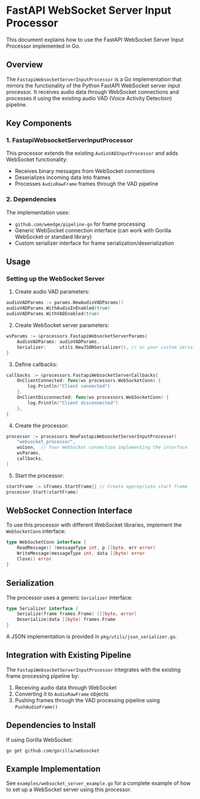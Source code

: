 # FastAPI WebSocket Server Input Processor

This document explains how to use the FastAPI WebSocket Server Input Processor implemented in Go.

## Overview

The `FastapiWebsocketServerInputProcessor` is a Go implementation that mirrors the functionality of the Python FastAPI WebSocket server input processor. It receives audio data through WebSocket connections and processes it using the existing audio VAD (Voice Activity Detection) pipeline.

## Key Components

### 1. FastapiWebsocketServerInputProcessor

This processor extends the existing `AudioVADInputProcessor` and adds WebSocket functionality:

- Receives binary messages from WebSocket connections
- Deserializes incoming data into frames
- Processes `AudioRawFrame` frames through the VAD pipeline

### 2. Dependencies

The implementation uses:
- `github.com/weedge/pipeline-go` for frame processing
- Generic WebSocket connection interface (can work with Gorilla WebSocket or standard library)
- Custom serializer interface for frame serialization/deserialization

## Usage

### Setting up the WebSocket Server

1. Create audio VAD parameters:
```go
audioVADParams := params.NewAudioVADParams()
audioVADParams.WithAudioInEnabled(true)
audioVADParams.WithVADEnabled(true)
```

2. Create WebSocket server parameters:
```go
wsParams := &processors.FastapiWebsocketServerParams{
    AudioVADParams: audioVADParams,
    Serializer:     utils.NewJSONSerializer(), // or your custom serializer
}
```

3. Define callbacks:
```go
callbacks := &processors.FastapiWebsocketServerCallbacks{
    OnClientConnected: func(ws processors.WebSocketConn) {
        log.Println("Client connected")
    },
    OnClientDisconnected: func(ws processors.WebSocketConn) {
        log.Println("Client disconnected")
    },
}
```

4. Create the processor:
```go
processor := processors.NewFastapiWebsocketServerInputProcessor(
    "websocket_processor",
    wsConn,  // Your WebSocket connection implementing the interface
    wsParams,
    callbacks,
)
```

5. Start the processor:
```go
startFrame := &frames.StartFrame{} // Create appropriate start frame
processor.Start(startFrame)
```

## WebSocket Connection Interface

To use this processor with different WebSocket libraries, implement the `WebSocketConn` interface:

```go
type WebSocketConn interface {
    ReadMessage() (messageType int, p []byte, err error)
    WriteMessage(messageType int, data []byte) error
    Close() error
}
```

## Serialization

The processor uses a generic `Serializer` interface:

```go
type Serializer interface {
    Serialize(frame frames.Frame) ([]byte, error)
    Deserialize(data []byte) frames.Frame
}
```

A JSON implementation is provided in `pkg/utils/json_serializer.go`.

## Integration with Existing Pipeline

The `FastapiWebsocketServerInputProcessor` integrates with the existing frame processing pipeline by:

1. Receiving audio data through WebSocket
2. Converting it to `AudioRawFrame` objects
3. Pushing frames through the VAD processing pipeline using `PushAudioFrame()`

## Dependencies to Install

If using Gorilla WebSocket:
```
go get github.com/gorilla/websocket
```

## Example Implementation

See `examples/websocket_server_example.go` for a complete example of how to set up a WebSocket server using this processor.